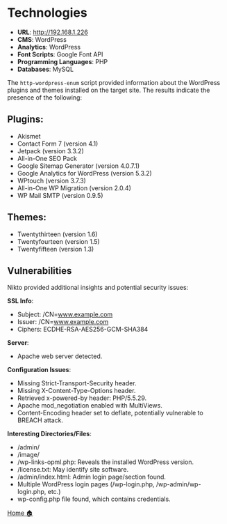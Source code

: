 # Technologies

- **URL**: http://192.168.1.226
- **CMS**: WordPress
- **Analytics**: WordPress
- **Font Scripts**: Google Font API
- **Programming Languages**: PHP
- **Databases**: MySQL

The `http-wordpress-enum` script provided information about the WordPress plugins and themes installed on the target site. The results indicate the presence of the following:

## Plugins:
- Akismet
- Contact Form 7 (version 4.1)
- Jetpack (version 3.3.2)
- All-in-One SEO Pack
- Google Sitemap Generator (version 4.0.7.1)
- Google Analytics for WordPress (version 5.3.2)
- WPtouch (version 3.7.3)
- All-in-One WP Migration (version 2.0.4)
- WP Mail SMTP (version 0.9.5)

## Themes:
- Twentythirteen (version 1.6)
- Twentyfourteen (version 1.5)
- Twentyfifteen (version 1.3)

## Vulnerabilities

Nikto provided additional insights and potential security issues:

**SSL Info**:

  - Subject: /CN=www.example.com
  - Issuer: /CN=www.example.com
  - Ciphers: ECDHE-RSA-AES256-GCM-SHA384

**Server**:

  - Apache web server detected.

**Configuration Issues**:

  - Missing Strict-Transport-Security header.
  - Missing X-Content-Type-Options header.
  - Retrieved x-powered-by header: PHP/5.5.29.
  - Apache mod_negotiation enabled with MultiViews.
  - Content-Encoding header set to deflate, potentially vulnerable to BREACH attack.

**Interesting Directories/Files**:

  - /admin/
  - /image/
  - /wp-links-opml.php: Reveals the installed WordPress version.
  - /license.txt: May identify site software.
  - /admin/index.html: Admin login page/section found.
  - Multiple WordPress login pages (/wp-login.php, /wp-admin/wp-login.php, etc.)
  - wp-config.php file found, which contains credentials.



<div class="button-container" markdown="1">

<a href="/Career-Simulation-4/" class="md-button md-button--secondary">Home 🏠</a>


</div>